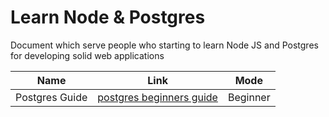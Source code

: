 # Learn Node & Postgres
Document which serve people who starting to learn Node JS and Postgres for developing solid web applications

| Name | Link | Mode |
| ---------- | -------  | ---------------- |
| Postgres Guide | [postgres beginners guide](http://www.postgresguide.com/) | Beginner |
